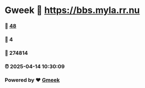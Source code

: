 # Gweek :link: https://bbs.myla.rr.nu 
### :page_facing_up: [48](https://bbs.myla.rr.nu/tag.html) 
### :speech_balloon: 4 
### :hibiscus: 274814 
### :alarm_clock: 2025-04-14 10:30:09 
### Powered by :heart: [Gmeek](https://github.com/Meekdai/Gmeek)

